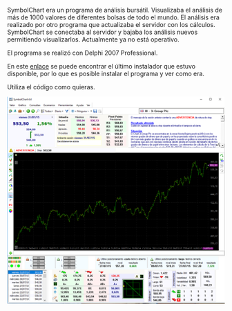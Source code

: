 SymbolChart era un programa de análisis bursátil. Visualizaba el análisis de más de 1000 valores de diferentes bolsas de todo el mundo. El análisis era realizado por otro programa que actualizaba el servidor con los cálculos. SymbolChart se conectaba al servidor y bajaba los análisis nuevos permitiendo visualizarlos. Actualmente ya no está operativo.

El programa se realizó con Delphi 2007 Professional.

En este [enlace](https://mega.nz/#!zkFw1BpI!1EYcvAA2gx65FKQDM86Ve_-RCnA7jFpRHToa5Jmi6Yg) se puede encontrar el último instalador que estuvo disponible, por lo que es posible instalar el programa y ver como era.

Utiliza el código como quieras. 

![](SymbolChart.png)

